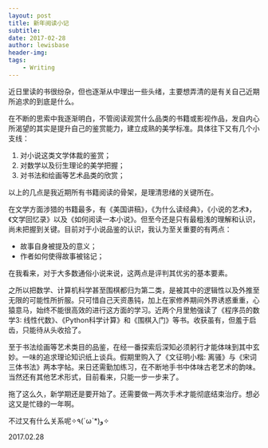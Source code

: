 ```yaml
---
layout: post
title: 新年阅读小记
subtitle:
date: 2017-02-28
author: lewisbase
header-img:
tags: 
    - Writing
---
```


近日里读的书很纷杂，但也逐渐从中理出一些头绪，主要想弄清的是有关自己近期所追求的到底是什么。

在不断的思索中我逐渐明白，不管阅读观赏什么品类的书籍或影视作品，发自内心所渴望的其实是提升自己的鉴赏能力，建立成熟的美学标准。具体往下又有几个小支线：

1. 对小说这类文学体裁的鉴赏；
2. 对数学以及衍生理论的美学把握；
3. 对书法和绘画等艺术品类的欣赏；

以上的几点是我近期所有书籍阅读的骨架，是理清思绪的关键所在。

在文学方面涉猎的书籍最多，有《美国讲稿》，《为什么读经典》，《小说的艺术》，《文学回忆录》以及《如何阅读一本小说》。但至今还是只有最粗浅的理解和认识，尚未把握到关键。目前对于小说品鉴的认识，我认为至关重要的有两点：

* 故事自身被提及的意义；
* 作者如何使得故事被铭记；

在我看来，对于大多数通俗小说来说，这两点是评判其优劣的基本要素。

之所以把数学、计算机科学甚至围棋都归为第二类，是被其中的逻辑性以及外推至无限的可能性所折服。只可惜自己天资愚钝，加上在家修养期间外界诱惑重重，心猿意马，始终不能很高效的进行这方面的学习。近两个月里勉强读了《程序员的数学3: 线性代数》、《Python科学计算》和《围棋入门》等书。收获虽有，但羞于启齿，只能待从头收拾了。

至于书法绘画等艺术类目的品鉴，在经一番探索后深知必须躬行才能体味到其中玄妙。一味的追求理论知识纸上谈兵。假期里购入了《文征明小楷: 离骚》与《宋词三体书法》两本字帖。来日还需勤加练习，在不断地手书中体味古老艺术的韵味。当然还有其他艺术形式，目前看来，只能一步一步来了。

拖了这么久，新学期还是要开始了。还需要做一两次手术才能彻底结束治疗。想必这又是忙碌的一年啊。

不过又有什么关系呢✧٩(ˊωˋ*)و✧

2017.02.28